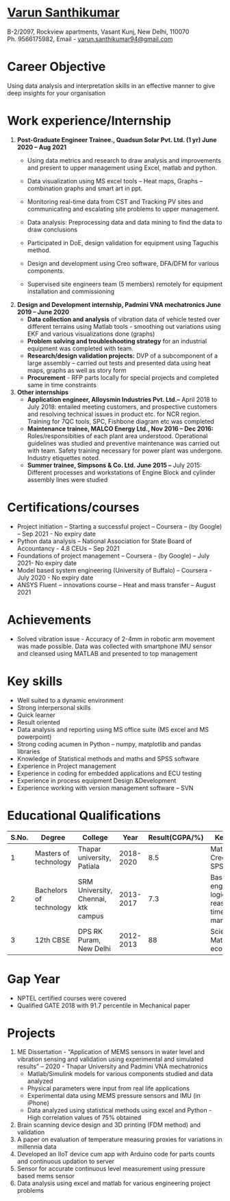 #  <ins>Varun Santhikumar</ins>   
 B-2/2097, Rockview apartments, Vasant Kunj, New Delhi, 110070    
 Ph. 9566175982, Email - varun.santhikumar94@gmail.com
 
# Career Objective
Using data analysis and interpretation skills in an effective manner to give deep insights for your organisation
 
# Work experience/Internship
1) __Post-Graduate Engineer Trainee., Quadsun Solar Pvt. Ltd. (1 yr) June 2020 – Aug 2021__
   - Using data metrics and research to draw analysis and improvements and present to upper management
     using Excel, matlab and python.

   - Data visualization using MS excel tools – Heat maps, Graphs – combination graphs and smart art in ppt.
   - Monitoring real-time data from CST and Tracking PV sites and communicating and escalating site
     problems to upper management.
   - Data analysis: Preprocessing data and data mining to find the data to draw conclusions
   - Participated in DoE, design validation for equipment using Taguchis method.
   - Design and development using Creo software, DFA/DFM for various components.
   - Supervised site engineers team (5 members) remotely for equipment installation and commissioning
2) __Design and Development internship, Padmini VNA mechatronics June 2019 – June 2020__
   - __Data collection and analysis__ of vibration data of vehicle tested over different terrains using Matlab tools - smoothing out variations using EKF and various           visualizations done (graphs)
   - __Problem solving and troubleshooting strategy__ for an industrial equipment was completed with team.
   - __Research/design validation projects:__ DVP of a subcomponent of a large assembly – carried out tests
     and presented data using heat maps, graphs as well as story form
   - __Procurement__ - RFP parts locally for special projects and completed same in time constraints
3) __Other internships__
   - __Application engineer, Alloysmin Industries Pvt. Ltd.–__ April 2018 to July 2018: entailed meeting
     customers, and prospective customers and resolving technical issues in product etc. for NCR region.
     Training for 7QC tools, SPC, Fishbone diagram etc was completed
   - __Maintenance trainee, MALCO Energy Ltd., Nov 2016 – Dec 2016:__ Roles/responsibities of each
     plant area understood. Operational guidelines was studied and preventive maintenance was carried out
     with team. Safety training necessary for power plant was undergone. Industry etiquettes noted.
   - __Summer trainee, Simpsons & Co. Ltd. June 2015 –__ July 2015: Different processes and workstations
     of Engine Block and cylinder assembly lines were studied
     
# Certifications/courses
   - Project initiation – Starting a successful project – Coursera – (by Google) – Sep 2021 - No expiry date
   - Python data analysis – National Association for State Board of Accountancy - 4.8 CEUs – Sep 2021
   - Foundations of project management – Coursera - (by Google) – July 2021- No expiry date
   - Model based system engineering (University of Buffalo) – Coursera - July 2020 - No expiry date
   - ANSYS Fluent – innovations course – Heat and mass transfer – August 2021
     
# Achievements
   - Solved vibration issue - Accuracy of 2-4mm in robotic arm movement was made possible. Data was
     collected with smartphone IMU sensor and cleansed using MATLAB and presented to top management

# Key skills
   - Well suited to a dynamic environment
   - Strong interpersonal skills
   - Quick learner
   - Result oriented
   - Data analysis and reporting using MS office suite (MS excel and MS powerpoint)
   - Strong coding acumen in Python – numpy, matplotlib and pandas libraries
   - Knowledge of Statistical methods and maths and SPSS software
   - Experience in Project management
   - Experience in coding for embedded applications and ECU testing
   - Experience in process equipment Design &Development
   - Experience working with version management software – SVN

# Educational Qualifications
| __S.No.__ | __Degree__ | __College__ | __Year__ | __Result(CGPA/%)__ | __Key areas__ |
| ------ | ------ | ------ | ------ | ------ | ------ |
| 1 | Masters of technology | Thapar university, Patiala | 2018-2020 | 8.5 | Matlab, Creo, Ansys, SPSS Tools|
| 2 | Bachelors of technology | SRM University, Chennai, ktk campus | 2013-2017 | 7.3 | Basic engineering, logical reasoning, time management |
| 3 | 12th CBSE |  DPS RK Puram, New Delhi | 2012-2013 | 88 | Science with Maths and economics |

# Gap Year
   - NPTEL certified courses were covered
   - Qualified GATE 2018 with 91.7 percentile in Mechanical paper 
# Projects
   1. ME Dissertation - “Application of MEMS sensors in water level and vibration sensing and validation using
      experimental and simulated results” – 2020 - Thapar University and Padmini VNA mechatronics
      - Matlab/Simulink models for various components studied and data analyzed
      - Physical parameters were input from real life applications
      - Experimental data using MEMS pressure sensors and IMU (in iPhone)
      - Data analyzed using statistical methods using excel and Python - High correlation values of 75%
        obtained
   2. Brain scanning device design and 3D printing (FDM method) and validation
   3. A paper on evaluation of temperature measuring proxies for variations in millennia data
   4. Developed an IIoT device cum app with Arduino code for parts counts and continuous updation to server
   5. Sensor for accurate continuous level measurement using pressure based mems sensor
   6. Data analysis using excel and matlab for various engineering project problems
